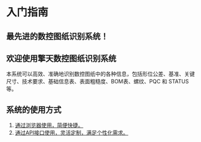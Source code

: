 # 入门指南

## 最先进的数控图纸识别系统！



## 欢迎使用擎天数控图纸识别系统

本系统可以高效、准确地识别数控图纸中的各种信息，包括形位公差、基准、关键尺寸、技术要求、基础信息表、表面粗糙度、BOM表、螺纹、PQC 和 STATUS 等。



## 系统的使用方式

1. [通过浏览器使用，简便快捷。](browser-use.md)
2. [通过API接口使用，灵活定制，满足个性化需求。](post-call/)
